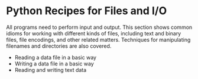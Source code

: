 # Python Recipes for Files and I/O

All programs need to perform input and output. This section shows common 
idioms for working with different kinds of files, including text and 
binary files, file encodings, and other related matters. Techniques for 
manipulating filenames and directories are also covered.

* Reading a data file in a basic way
* Writing a data file in a basic way
* Reading and writing text data
